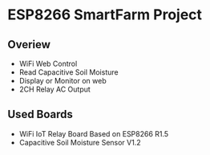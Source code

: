 # ESP8266 SmartFarm Project

## Overiew
- WiFi Web Control
- Read Capacitive Soil Moisture
- Display or Monitor on web
- 2CH Relay AC Output

## Used Boards
- WiFi IoT Relay Board Based on ESP8266 R1.5
- Capacitive Soil Moisture Sensor V1.2